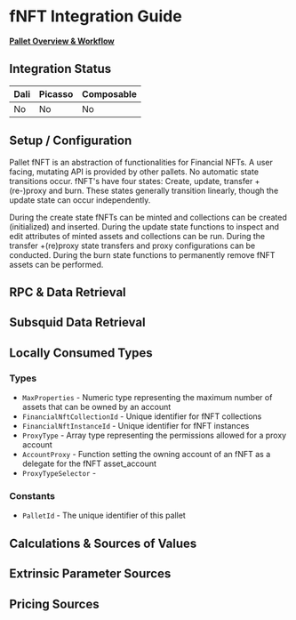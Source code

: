 # fNFT Integration Guide

[**Pallet Overview & Workflow**](../pallet-name.md)

## Integration Status

| Dali | Picasso | Composable |
|------|---------| ---------- |
| No   | No      | No         |

## Setup / Configuration

<!--*Include any notes about pallet lifecycle or states. A state diagram that notes
transition requirements if you're feeling fancy*-->
 
Pallet fNFT is an abstraction of functionalities for Financial NFTs. 
A user facing, mutating API is provided by other pallets. No automatic state transitions occur.
fNFT's have four states: Create, update, transfer + (re-)proxy and burn. 
These states generally transition linearly, though the update state can occur independently.

During the create state fNFTs can be minted and collections can be created (initialized) and inserted. 
During the update state functions to inspect and edit attributes of minted assets and collections can be run.
During the transfer +(re)proxy state transfers and proxy configurations can be conducted.
During the burn state functions to permanently remove fNFT assets can be performed.

## RPC & Data Retrieval

<!--*RPCs w/ links to cargo docs?*-->

## Subsquid Data Retrieval

<!--*Not required yet since we have no subsquid yet* -->

## Locally Consumed Types

<!--*Types the pallet consumes, potentially linking to pallet#config docs* -->

### Types

- `MaxProperties` - Numeric type representing the maximum number of assets that can be owned by an account
- `FinancialNftCollectionId` - Unique identifier for fNFT collections
- `FinancialNftInstanceId` - Unique identifier for fNFT instances
- `ProxyType` - Array type representing the permissions allowed for a proxy account
- `AccountProxy` - Function setting the owning account of an fNFT as a delegate for the fNFT asset_account
- `ProxyTypeSelector` - 
### Constants

- `PalletId` - The unique identifier of this pallet

## Calculations & Sources of Values

<!--*"Provide calculations of APY or APR if any and mention the source of all values
that need to be fetched from the chain/backend/subsquid or any other data
source"* -->

## Extrinsic Parameter Sources

<!--*Document sources of extrinsic parameters, hard coded, calculated on the front
end, user provided*-->

## Pricing Sources

<!--*"Pricing sources are a must have if any Zeplin designs show users values in USD
$"*-->